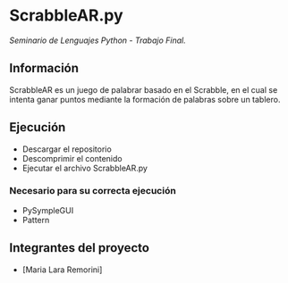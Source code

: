 # ScrabbleAR.py
_Seminario de Lenguajes Python - Trabajo Final._

## Información
ScrabbleAR es un juego de palabrar basado en el Scrabble, en el cual se intenta ganar puntos mediante la formación de palabras sobre un tablero.

## Ejecución
  * Descargar el repositorio
  * Descomprimir el contenido
  * Ejecutar el archivo ScrabbleAR.py

### Necesario para su correcta ejecución
  * PySympleGUI
  * Pattern 

## Integrantes del proyecto 
  * [Maria Lara Remorini]
